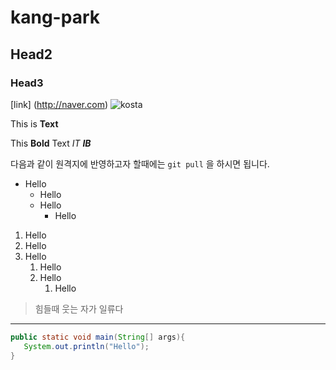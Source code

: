 # kang-park 

## Head2

### Head3

[link] (http://naver.com)
![kosta](http://edu2.kosta.or.kr/assets/images/kosta2.png)

This is **Text**

This **Bold** Text
_IT_
_**IB**_

다음과 같이 원격지에 반영하고자 할때에는 `git pull` 을 하시면 됩니다.

* Hello
    * Hello
    * Hello
        * Hello
 
 1. Hello
 1. Hello
 1. Hello
     1. Hello
     1. Hello
         1. Hello

> 힘들때 웃는 자가 일류다

***

```java
public static void main(String[] args){
   System.out.println("Hello");
}
